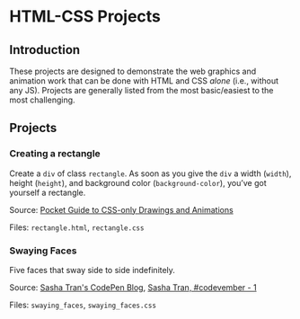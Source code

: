 # HTML-CSS Projects
## Introduction
These projects are designed to demonstrate the web graphics and animation work that can be done with HTML and CSS *alone* (i.e., without any JS). Projects are generally listed from the most basic/easiest to the most challenging.

## Projects
### Creating a rectangle
Create a `div` of class `rectangle`. As soon as you give the `div` a width (`width`), height (`height`), and background color (`background-color`), you&rsquo;ve got yourself a rectangle.

Source: [Pocket Guide to CSS-only Drawings and Animations](https://journal.helabs.com/pocket-guide-to-css-only-drawings-and-animations-781470436ecc?imm_mid=0edae8#.lcfjfqu9d)

Files: `rectangle.html`, `rectangle.css`

### Swaying Faces
Five faces that sway side to side indefinitely.

Source: [Sasha Tran's CodePen Blog](https://blog.prototypr.io/how-i-started-drawing-css-images-3fd878675c89#.aa6bq2aez), [Sasha Tran, #codevember - 1](http://codepen.io/sashatran/pen/WGVGVx)

Files: `swaying_faces`, `swaying_faces.css`
